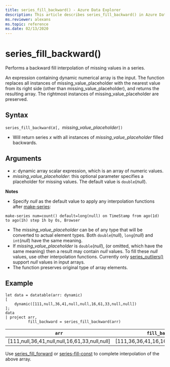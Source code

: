 ```yaml
---
title: series_fill_backward() - Azure Data Explorer
description: This article describes series_fill_backward() in Azure Data Explorer.
ms.reviewer: alexans
ms.topic: reference
ms.date: 02/13/2020
---
```

# series_fill_backward()

Performs a backward fill interpolation of missing values in a series.

An expression containing dynamic numerical array is the input. The function replaces all instances of missing_value_placeholder with the nearest value from its right side (other than missing_value_placeholder), and returns the resulting array. The rightmost instances of missing_value_placeholder are preserved.

## Syntax

`series_fill_backward(`*x*`[, `*missing_value_placeholder*`])`
* Will return series *x* with all instances of *missing_value_placeholder* filled backwards.

## Arguments

* *x*: dynamic array scalar expression, which is an array of numeric values.
* *missing_value_placeholder*: this optional parameter specifies a placeholder for missing values. The default value is `double`(*null*).

**Notes**

* Specify *null* as the default value to apply any interpolation functions after [make-series](make-seriesoperator.md): 

```kusto
make-series num=count() default=long(null) on TimeStamp from ago(1d) to ago(1h) step 1h by Os, Browser
```

* The *missing_value_placeholder* can be of any type that will be converted to actual element types. Both `double`(*null*), `long`(*null*) and `int`(*null*) have the same meaning.
* If *missing_value_placeholder* is `double`(*null*), (or omitted, which have the same meaning) then a result may contain *null* values. To fill these *null* values, use other interpolation functions. Currently only [series_outliers()](series-outliersfunction.md) support *null* values in input arrays.
* The function preserves original type of array elements.

## Example

<!-- csl: https://help.kusto.windows.net/Samples -->
```kusto
let data = datatable(arr: dynamic)
[
    dynamic([111,null,36,41,null,null,16,61,33,null,null])   
];
data 
| project arr, 
          fill_backward = series_fill_backward(arr)

```

|`arr`|`fill_backward`|
|---|---|
|[111,null,36,41,null,null,16,61,33,null,null]|[111,36,36,41,16,16,16,61,33,null,null]|

  
Use [series_fill_forward](series-fill-forwardfunction.md) or [series-fill-const](series-fill-constfunction.md) to complete interpolation of the above array.
